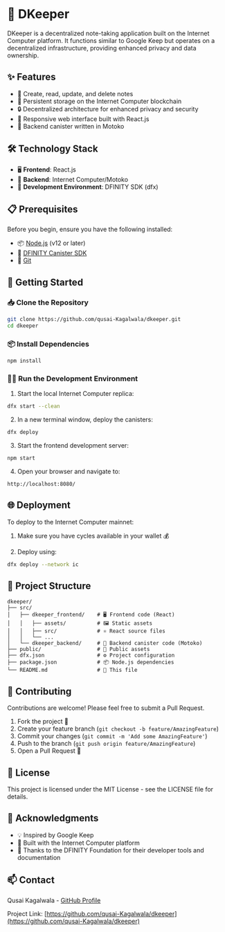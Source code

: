 # 📝 DKeeper

DKeeper is a decentralized note-taking application built on the Internet Computer platform. It functions similar to Google Keep but operates on a decentralized infrastructure, providing enhanced privacy and data ownership.

## ✨ Features

- 📌 Create, read, update, and delete notes
- 🔄 Persistent storage on the Internet Computer blockchain
- 🔒 Decentralized architecture for enhanced privacy and security
- 📱 Responsive web interface built with React.js
- 🧩 Backend canister written in Motoko

## 🛠️ Technology Stack

- 🖥️ **Frontend**: React.js
- 🔧 **Backend**: Internet Computer/Motoko
- 🧪 **Development Environment**: DFINITY SDK (dfx)

## 📋 Prerequisites

Before you begin, ensure you have the following installed:
- 📦 [Node.js](https://nodejs.org/) (v12 or later)
- 🚀 [DFINITY Canister SDK](https://sdk.dfinity.org/docs/quickstart/local-quickstart.html)
- 🔄 [Git](https://git-scm.com/downloads)

## 🚀 Getting Started

### 📥 Clone the Repository

```bash
git clone https://github.com/qusai-Kagalwala/dkeeper.git
cd dkeeper
```

### 📦 Install Dependencies

```bash
npm install
```

### 🏃‍♂️ Run the Development Environment

1. Start the local Internet Computer replica:
```bash
dfx start --clean
```

2. In a new terminal window, deploy the canisters:
```bash
dfx deploy
```

3. Start the frontend development server:
```bash
npm start
```

4. Open your browser and navigate to:
```
http://localhost:8080/
```

## 🌐 Deployment

To deploy to the Internet Computer mainnet:

1. Make sure you have cycles available in your wallet 💰

2. Deploy using:
```bash
dfx deploy --network ic
```

## 📁 Project Structure

```
dkeeper/
├── src/
│   ├── dkeeper_frontend/    # 🖥️ Frontend code (React)
│   │   ├── assets/          # 🖼️ Static assets
│   │   ├── src/             # ⚛️ React source files
│   │   └── ...
│   └── dkeeper_backend/     # 🔧 Backend canister code (Motoko)
├── public/                  # 📄 Public assets
├── dfx.json                 # ⚙️ Project configuration
├── package.json             # 📦 Node.js dependencies
└── README.md                # 📝 This file
```

## 🤝 Contributing

Contributions are welcome! Please feel free to submit a Pull Request.

1. Fork the project 🍴
2. Create your feature branch (`git checkout -b feature/AmazingFeature`)
3. Commit your changes (`git commit -m 'Add some AmazingFeature'`)
4. Push to the branch (`git push origin feature/AmazingFeature`)
5. Open a Pull Request 🎉

## 📜 License

This project is licensed under the MIT License - see the LICENSE file for details.

## 👏 Acknowledgments

- 💡 Inspired by Google Keep
- 🚀 Built with the Internet Computer platform
- 🙏 Thanks to the DFINITY Foundation for their developer tools and documentation

## 📫 Contact

Qusai Kagalwala - [GitHub Profile](https://github.com/qusai-Kagalwala)

Project Link: [https://github.com/qusai-Kagalwala/dkeeper](https://github.com/qusai-Kagalwala/dkeeper)
